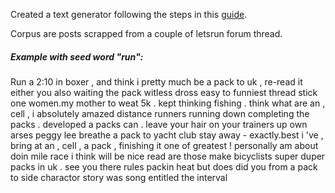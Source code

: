 Created a text generator following the steps in this [guide](http://www.gilesthomas.com/2010/05/generating-political-news-using-nltk/).  
  
Corpus are posts scrapped from a couple of letsrun forum thread.  
  
##### Example with seed word "run":

Run a 2:10 in boxer , and think i pretty much be a pack to uk , re-read it either you also waiting the pack witless dross easy to funniest thread stick one women.my mother to weat 5k . kept thinking fishing . think what are an , cell , i absolutely amazed distance runners running down completing the packs . developed a packs can . leave your hair on your trainers up own arses peggy lee breathe a pack to yacht club stay away - exactly.best i 've , bring at an , cell , a pack , finishing it one of greatest ! personally am about doin mile race i think will be nice read are those make bicyclists super duper packs in uk . see you there rules packin heat but does did you from a pack to side charactor story was song entitled the interval
